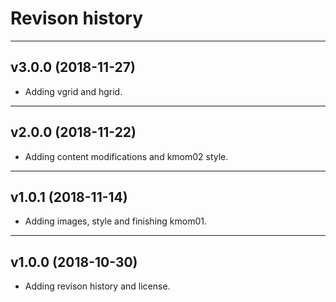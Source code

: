 Revison history
=====================

----------------------
v3.0.0 (2018-11-27)
-----------------------
* Adding vgrid and hgrid.


----------------------
v2.0.0 (2018-11-22)
-----------------------
* Adding content modifications and kmom02 style.


----------------------
v1.0.1 (2018-11-14)
-----------------------
* Adding images, style and finishing kmom01.


----------------------
v1.0.0 (2018-10-30)
-----------------------
* Adding revison history and license.
